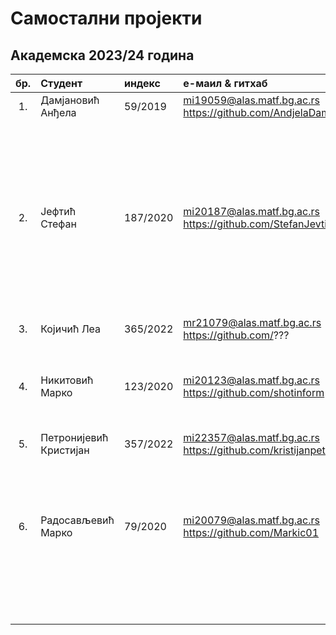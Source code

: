 # Самостални пројекти

## Академска 2023/24 година

| бр.   | Студент | индекс |е-маил & гитхаб | Алгоритам | Проблем |
| :---: | :------ | :----- | :------------- | :-------- | :------ |
| 1.  | Дамјановић Анђела | 59/2019 | mi19059@alas.matf.bg.ac.rs https://github.com/AndjelaDamnjanovic |  |  |
|  |  |  |  | Electromagnetism-like Metaheuristics  | Set Covering Problem |
|  |  |  |  | Integer Linear Programming  | Set Covering Problem |
| 2.  | Јефтић Стефан | 187/2020 | mi20187@alas.matf.bg.ac.rs https://github.com/StefanJevtic63 |  |  |
|  |  |  |  | Variable Neighborhood Search | Vehicle Routing Problem |
|  |  |  |  | Genetic Algorithm | Vehicle Routing Problem |
| 3.  | Којичић Леа | 365/2022 | mr21079@alas.matf.bg.ac.rs https://github.com/??? |  |  |
|  |  |  |  | Particle Swarm Optimization | ??? |
| 4.  | Никитовић Марко | 123/2020 | mi20123@alas.matf.bg.ac.rs https://github.com/shotinform |  |  |
|  |  |  |  | Genetic Programming? | Symbolic Regression? |
| 5.  | Петронијевић Кристијан | 357/2022 | mi22357@alas.matf.bg.ac.rs https://github.com/kristijanpetronijevic |  |  |
|  |  |  |  | Differential Evolution? | Problem from CEC 13 Benchmark? |
| 6.  | Радосављевић Марко | 79/2020 | mi20079@alas.matf.bg.ac.rs https://github.com/Markic01 |  |  |
|  |  |  |  | Variable Neighborhood Search | Minimum Multi Cut Problem |
|  |  |  |  | Genetic Algorithm | Minimum Multi Cut Problem |
